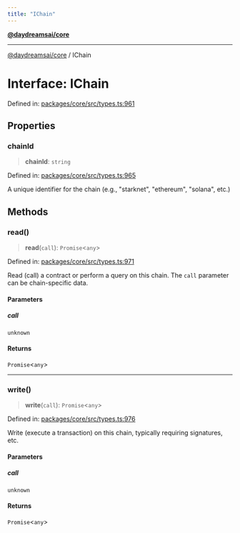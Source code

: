 ```yaml
---
title: "IChain"
---
```


[**@daydreamsai/core**](./api-reference.md)

***

[@daydreamsai/core](./api-reference.md) / IChain

# Interface: IChain

Defined in: [packages/core/src/types.ts:961](https://github.com/dojoengine/daydreams/blob/877d54c3d7a1ffa2e1fe799ae3402216c969af05/packages/core/src/types.ts#L961)

## Properties

### chainId

> **chainId**: `string`

Defined in: [packages/core/src/types.ts:965](https://github.com/dojoengine/daydreams/blob/877d54c3d7a1ffa2e1fe799ae3402216c969af05/packages/core/src/types.ts#L965)

A unique identifier for the chain (e.g., "starknet", "ethereum", "solana", etc.)

## Methods

### read()

> **read**(`call`): `Promise`\<`any`\>

Defined in: [packages/core/src/types.ts:971](https://github.com/dojoengine/daydreams/blob/877d54c3d7a1ffa2e1fe799ae3402216c969af05/packages/core/src/types.ts#L971)

Read (call) a contract or perform a query on this chain.
The `call` parameter can be chain-specific data.

#### Parameters

##### call

`unknown`

#### Returns

`Promise`\<`any`\>

***

### write()

> **write**(`call`): `Promise`\<`any`\>

Defined in: [packages/core/src/types.ts:976](https://github.com/dojoengine/daydreams/blob/877d54c3d7a1ffa2e1fe799ae3402216c969af05/packages/core/src/types.ts#L976)

Write (execute a transaction) on this chain, typically requiring signatures, etc.

#### Parameters

##### call

`unknown`

#### Returns

`Promise`\<`any`\>
